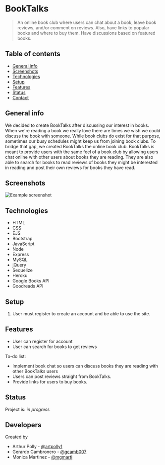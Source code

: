 # BookTalks
> An online book club where users can chat about a book, leave book reviews, and/or comment on reviews. Also, have links to popular books and where to buy them. Have discussions based on featured books.

## Table of contents
* [General info](#general-info)
* [Screenshots](#screenshots)
* [Technologies](#technologies)
* [Setup](#setup)
* [Features](#features)
* [Status](#status)
* [Contact](#contact)

## General info
We decided to create BookTalks after discussing our interest in books. When we're reading a book we really love there are times we wish we could discuss the book with someone. While book clubs do exist for that purpose, sometimes our busy schedules might keep us from joining book clubs. To bridge that gap, we created BookTalks the online book club. BookTalks is meant to provide users with the same feel of a book club by allowing users chat online with other users about books they are reading. They are also able to search for books to read reviews of books they might be interested in reading and post their own reviews for books they have read.

## Screenshots
![Example screenshot](https://imgur.com/s1GmDQ1)

## Technologies
* HTML
* CSS
* EJS
* Bootstrap
* JavaScript
* Node
* Express
* MySQL
* jQuery
* Sequelize
* Heroku
* Google Books API
* Goodreads API

## Setup
1. User must register to create an account and be able to use the site.

## Features
* User can register for account
* User can search for books to get reviews

To-do list:
* Implement book chat so users can discuss books they are reading with other BookTalks users
* Users can post reviews straight from BookTalks.
* Provide links for users to buy books.

## Status
Project is: _in progress_

## Developers
Created by 
- Arthur Polly - [@artpolly1](https://github.com/artpolly1)
- Gerardo Cambronero - [@gcamb007](https://github.com/gcamb007)
- Monica Martinez - [@mgmarti](https://github.com/mgmarti)
